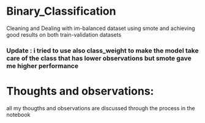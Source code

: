 # Binary_Classification
Cleaning and Dealing with im-balanced dataset using smote and achieving good results on both train-validation datasets
### Update :  i tried to use also class_weight to make the model take care of the class that has lower observations but smote gave me higher performance

# Thoughts and observations:
all my thougths and observations are discussed through the process in the notebook

